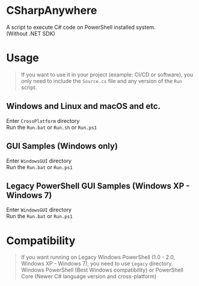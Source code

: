 # CSharpAnywhere
A script to execute C# code on PowerShell installed system.  
(Without .NET SDK)

# Usage
> If you want to use it in your project (example: CI/CD or software), you only need to include the `Source.cs` file and any version of the `Run` script.  

## Windows and Linux and macOS and etc.
Enter `CrossPlatform` directory  
Run the `Run.bat` or `Run.sh` or `Run.ps1`  

## GUI Samples (Windows only)
Enter `WindowsGUI` directory  
Run the `Run.bat` or `Run.ps1`  

## Legacy PowerShell GUI Samples (Windows XP - Windows 7)
Enter `WindowsGUI` directory  
Run the `Run.bat` or `Run.ps1`  

# Compatibility
> If you want running on Legacy Windows PowerShell (1.0 - 2.0, Windows XP - Windows 7), you need to use `Legacy` directory.  
Windows PowerShell (Best Windows compatibility) or PowerShell Core (Newer C# language version and cross-platform)

